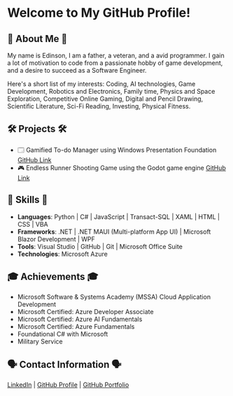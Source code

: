 # Welcome to My GitHub Profile!

## 👋 About Me 👋
My name is Edinson, I am a father, a veteran, and a avid programmer. I gain a lot of motivation to code from a passionate hobby of game development, and a desire to succeed as a Software Engineer.

Here's a short list of my interests: Coding, AI technologies, Game Development, Robotics and Electronics, Family time, Physics and Space Exploration, Competitive Online Gaming, Digital and Pencil Drawing, Scientific Literature, Sci-Fi Reading, Investing, Physical Fitness.

## 🛠 Projects 🛠
- 🗔 Gamified To-do Manager using Windows Presentation Foundation [GitHub Link](https://github.com/nosnid3-portfolio/ToDoManager)
- 🎮 Endless Runner Shooting Game using the Godot game engine [GitHub Link](https://github.com/nosnid3-portfolio/NinjaTrainingGrounds)

## 🔋 Skills 🔋
- **Languages**: Python | C# | JavaScript | Transact-SQL | XAML | HTML | CSS | VBA
- **Frameworks**: .NET | .NET MAUI (Multi-platform App UI) | Microsoft Blazor Development | WPF
- **Tools**: Visual Studio | GitHub | Git | Microsoft Office Suite
- **Technologies**: Microsoft Azure

## 🎓 Achievements 🎓
- Microsoft Software & Systems Academy (MSSA) Cloud Application Development
- Microsoft Certified: Azure Developer Associate
- Microsoft Certified: Azure AI Fundamentals
- Microsoft Certified: Azure Fundamentals
- Foundational C# with Microsoft
- Military Service

## 🗣 Contact Information 🗣
[LinkedIn](https://www.linkedin.com/in/edinson-cabral/) | [GitHub Profile](https://github.com/official-nosnid3/) | [GitHub Portfolio](https://github.com/orgs/nosnid3-portfolio/teams)
